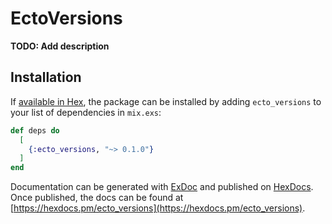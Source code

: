 # EctoVersions

**TODO: Add description**

## Installation

If [available in Hex](https://hex.pm/docs/publish), the package can be installed
by adding `ecto_versions` to your list of dependencies in `mix.exs`:

```elixir
def deps do
  [
    {:ecto_versions, "~> 0.1.0"}
  ]
end
```

Documentation can be generated with [ExDoc](https://github.com/elixir-lang/ex_doc)
and published on [HexDocs](https://hexdocs.pm). Once published, the docs can
be found at [https://hexdocs.pm/ecto_versions](https://hexdocs.pm/ecto_versions).

